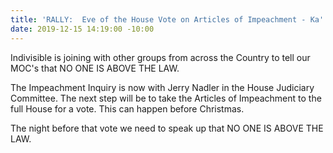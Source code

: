 ```yaml
---
title: 'RALLY:  Eve of the House Vote on Articles of Impeachment - Ka''u'
date: 2019-12-15 14:19:00 -10:00
---
```


Indivisible is joining with other groups from across the Country to tell our MOC's that NO ONE IS ABOVE THE LAW.

The Impeachment Inquiry is now with Jerry Nadler in the House Judiciary Committee.  The next step will be to take the Articles of Impeachment to the full House for a vote.  This can happen before Christmas.

The night before that vote we need to speak up that NO ONE IS ABOVE THE LAW.
